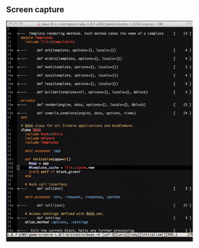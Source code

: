 Screen capture
-----------------------------------------------------------------
![vim-foldtext.png](https://github.com/t9md/t9md/raw/master/img/vim-foldtext.png)

